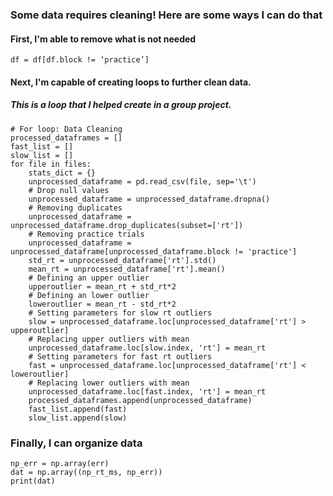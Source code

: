 ### Some data requires cleaning! Here are some ways I can do that
#### First, I'm able to remove what is not needed


    df = df[df.block != ‘practice’]

#### Next, I'm capable of creating loops to further clean data.

##### This is a loop that I helped create in a group project.



    # For loop: Data Cleaning
    processed_dataframes = []
    fast_list = []
    slow_list = []
    for file in files:
        stats_dict = {}
        unprocessed_dataframe = pd.read_csv(file, sep='\t')
        # Drop null values
        unprocessed_dataframe = unprocessed_dataframe.dropna()
        # Removing duplicates
        unprocessed_dataframe = unprocessed_dataframe.drop_duplicates(subset=['rt'])
        # Removing practice trials
        unprocessed_dataframe = unprocessed_dataframe[unprocessed_dataframe.block != 'practice']
        std_rt = unprocessed_dataframe['rt'].std()
        mean_rt = unprocessed_dataframe['rt'].mean()
        # Defining an upper outlier
        upperoutlier = mean_rt + std_rt*2
        # Defining an lower outlier
        loweroutlier = mean_rt - std_rt*2
        # Setting parameters for slow rt outliers 
        slow = unprocessed_dataframe.loc[unprocessed_dataframe['rt'] > upperoutlier]
        # Replacing upper outliers with mean
        unprocessed_dataframe.loc[slow.index, 'rt'] = mean_rt
        # Setting parameters for fast rt outliers
        fast = unprocessed_dataframe.loc[unprocessed_dataframe['rt'] < loweroutlier]
        # Replacing lower outliers with mean
        unprocessed_dataframe.loc[fast.index, 'rt'] = mean_rt
        processed_dataframes.append(unprocessed_dataframe)
        fast_list.append(fast)
        slow_list.append(slow)

### Finally, I can organize data


    np_err = np.array(err) 
    dat = np.array((np_rt_ms, np_err))
    print(dat)
